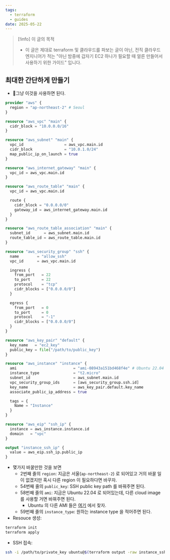 ```yaml
---
tags:
  - terraform
  - guides
date: 2025-05-22
---
```

> [!info] 이 글의 목적
> - 이 글은 제대로 terraform 및 클라우드를 파보는 글이 아닌, 전직 클라우드 엔지니어가 적는 "아닌 밤중에 갑자기 EC2 하나가 필요할 때 얼른 만들어서 사용하기 위한 가이드" 입니다.

## 최대한 간단하게 만들기

- 그냥 이것을 사용하면 된다.

```terraform title="main.tf" {2,54,58-59}
provider "aws" {
  region = "ap-northeast-2" # Seoul
}

resource "aws_vpc" "main" {
  cidr_block = "10.0.0.0/16"
}

resource "aws_subnet" "main" {
  vpc_id                  = aws_vpc.main.id
  cidr_block              = "10.0.1.0/24"
  map_public_ip_on_launch = true
}

resource "aws_internet_gateway" "main" {
  vpc_id = aws_vpc.main.id
}

resource "aws_route_table" "main" {
  vpc_id = aws_vpc.main.id

  route {
    cidr_block = "0.0.0.0/0"
    gateway_id = aws_internet_gateway.main.id
  }
}

resource "aws_route_table_association" "main" {
  subnet_id      = aws_subnet.main.id
  route_table_id = aws_route_table.main.id
}

resource "aws_security_group" "ssh" {
  name        = "allow_ssh"
  vpc_id      = aws_vpc.main.id

  ingress {
    from_port   = 22
    to_port     = 22
    protocol    = "tcp"
    cidr_blocks = ["0.0.0.0/0"]
  }

  egress {
    from_port   = 0
    to_port     = 0
    protocol    = "-1"
    cidr_blocks = ["0.0.0.0/0"]
  }
}

resource "aws_key_pair" "default" {
  key_name   = "ec2_key"
  public_key = file("/path/to/public_key")
}

resource "aws_instance" "instance" {
  ami                         = "ami-08943a151bd468f4e" # Ubuntu 22.04
  instance_type               = "t2.micro"
  subnet_id                   = aws_subnet.main.id
  vpc_security_group_ids      = [aws_security_group.ssh.id]
  key_name                    = aws_key_pair.default.key_name
  associate_public_ip_address = true

  tags = {
    Name = "Instance"
  }
}

resource "aws_eip" "ssh_ip" {
  instance = aws_instance.instance.id
  domain   = "vpc"
}

output "instance_ssh_ip" {
  value = aws_eip.ssh_ip.public_ip
}
```

- 몇가지 바꿀만한 것을 보면
	- 2번째 줄의 `region`: 지금은 서울(`ap-northeast-2`) 로 되어있고 거의 바꿀 일이 없겠지만 혹시 다른 region 이 필요하다면 바꾸자.
	- 54번째 줄의 `public_key`: SSH public key path 를 바꿔주면 된다.
	- 58번째 줄의 `ami`: 지금은 Ubuntu 22.04 로 되어있는데, 다른 cloud image 를 사용할 거면 바꿔주면 된다.
		- Ubuntu 의 다른 AMI 들은 [여기](https://cloud-images.ubuntu.com/locator/ec2/) 에서 찾자.
	- 59번째 줄의 `instance_type`: 원하는 instance type 을 적어주면 된다.
- Resouce 생성:

```bash
terraform init
terraform apply
```

- SSH 접속:

```sh
ssh -i /path/to/private_key ubuntu@$(terraform output -raw instance_ssh_ip)
```